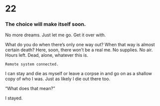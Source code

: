# 22

### The choice will make itself soon.

No more dreams. Just let me go. Get it over with.

What do you do when there’s only one way out? When that way is almost certain death? Here, soon, there won’t be a real me. No supplies. No air. Hours left. Dead, alone, whatever this is. 

`Remote system connected.`

I can stay and die as myself or leave a corpse in and go on as a shallow copy of who I was. Just as likely I die out there too.

“What does that mean?”

I stayed.